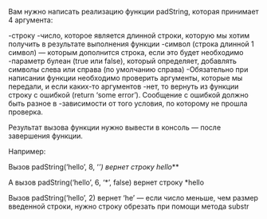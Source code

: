 Вам нужно написать реализацию функции padString, которая принимает 4 аргумента:

-строку
-число, которое является длинной строки, которую мы хотим получить в результате выполнения функции
-символ (строка длинной 1 символ) — которым дополнится строка, если это будет необходимо
-параметр булеан (true или false), который определяет, добавлять символы слева или справа (по умолчанию справа)
-Обязательно при написании функции необходимо проверить аргументы, которые мы передали, и если каких-то аргументов -нет, то вернуть из функции строку с ошибкой (return ‘some error’). Сообщение с ошибкой должно быть разное в -зависимости от того условия, по которому не прошла проверка.

Результат вызова функции нужно вывести в консоль — после завершения функции.

Например:

Вызов padString(‘hello’, 8, ‘*’) вернет строку hello***

А вызов padString(‘hello’, 6, ‘*’, false) вернет строку *hello

Вызов padString(‘hello’, 2) вернет ‘he’ — если число меньше, чем размер введенной строки, нужно строку обрезать при помощи метода substr